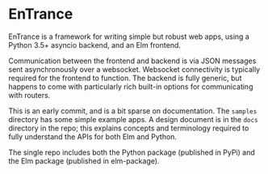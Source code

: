 # EnTrance

EnTrance is a framework for writing simple but robust web apps, using a 
Python 3.5+ asyncio backend, and an Elm frontend.

Communication between the frontend and backend is via JSON messages sent
asynchronously over a websocket. Websocket connectivity is typically required
for the frontend to function. The backend is fully generic, but happens to come
with particularly rich built-in options for communicating with routers.

This is an early commit, and is a bit sparse on documentation. The `samples`
directory has some simple example apps. A design document is in the `docs` 
directory in the repo; this explains concepts and terminology required to 
fully understand the APIs for both Elm and Python.

The single repo includes both the Python package (published in PyPi) and 
the Elm package (published in elm-package).
